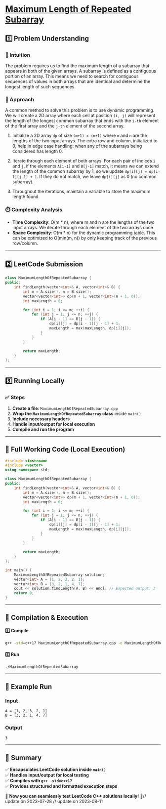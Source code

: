 # **[Maximum Length of Repeated Subarray](https://leetcode.com/problems/maximum-length-of-repeated-subarray/description/)**  

## **1️⃣ Problem Understanding**  
### **📌 Intuition**  
The problem requires us to find the maximum length of a subarray that appears in both of the given arrays. A subarray is defined as a contiguous portion of an array. This means we need to search for contiguous sequences of values in both arrays that are identical and determine the longest length of such sequences.  

### **🚀 Approach**  
A common method to solve this problem is to use dynamic programming. We will create a 2D array where each cell at position `(i, j)` will represent the length of the longest common subarray that ends with the `i-th` element of the first array and the `j-th` element of the second array.  

1. Initialize a 2D array `dp` of size `(m+1) x (n+1)` where `m` and `n` are the lengths of the two input arrays. The extra row and column, initialized to 0, help in edge case handling: when any of the subarrays being considered has length 0.
   
2. Iterate through each element of both arrays. For each pair of indices `i` and `j`, if the elements `A[i-1]` and `B[j-1]` match, it means we can extend the length of the common subarray by 1, so we update `dp[i][j] = dp[i-1][j-1] + 1`. If they do not match, we leave `dp[i][j]` as 0 (no common subarray).
   
3. Throughout the iterations, maintain a variable to store the maximum length found.

### **⏱️ Complexity Analysis**  
- **Time Complexity**: O(m * n), where m and n are the lengths of the two input arrays. We iterate through each element of the two arrays once.
- **Space Complexity**: O(m * n) for the dynamic programming table. This can be optimized to O(min(m, n)) by only keeping track of the previous row/column.

---  

## **2️⃣ LeetCode Submission**  
```cpp
class MaximumLengthOfRepeatedSubarray {
public:
    int findLength(vector<int>& A, vector<int>& B) {
        int m = A.size(), n = B.size();
        vector<vector<int>> dp(m + 1, vector<int>(n + 1, 0));
        int maxLength = 0;

        for (int i = 1; i <= m; ++i) {
            for (int j = 1; j <= n; ++j) {
                if (A[i - 1] == B[j - 1]) {
                    dp[i][j] = dp[i - 1][j - 1] + 1;
                    maxLength = max(maxLength, dp[i][j]);
                }
            }
        }
        
        return maxLength;
    }
};  
```  

---  

## **3️⃣ Running Locally**  
### **✅ Steps**  
1. **Create a file**: `MaximumLengthOfRepeatedSubarray.cpp`  
2. **Wrap the `MaximumLengthOfRepeatedSubarray` class** inside `main()`  
3. **Include necessary headers**  
4. **Handle input/output for local execution**  
5. **Compile and run the program**  

---  

## **📝 Full Working Code (Local Execution)**  
```cpp
#include <iostream>
#include <vector>
using namespace std;

class MaximumLengthOfRepeatedSubarray {
public:
    int findLength(vector<int>& A, vector<int>& B) {
        int m = A.size(), n = B.size();
        vector<vector<int>> dp(m + 1, vector<int>(n + 1, 0));
        int maxLength = 0;

        for (int i = 1; i <= m; ++i) {
            for (int j = 1; j <= n; ++j) {
                if (A[i - 1] == B[j - 1]) {
                    dp[i][j] = dp[i - 1][j - 1] + 1;
                    maxLength = max(maxLength, dp[i][j]);
                }
            }
        }
        
        return maxLength;
    }
};

int main() {
    MaximumLengthOfRepeatedSubarray solution;
    vector<int> A = {1, 2, 3, 2, 1};
    vector<int> B = {3, 2, 1, 4, 7};
    cout << solution.findLength(A, B) << endl; // Expected output: 3
    return 0;
}
```  

---  

## **🔧 Compilation & Execution**  
#### **1️⃣ Compile**  
```bash
g++ -std=c++17 MaximumLengthOfRepeatedSubarray.cpp -o MaximumLengthOfRepeatedSubarray
```  

#### **2️⃣ Run**  
```bash
./MaximumLengthOfRepeatedSubarray
```  

---  

## **🎯 Example Run**  
### **Input**  
```
A = [1, 2, 3, 2, 1]
B = [3, 2, 1, 4, 7]
```  
### **Output**  
```
3
```  

---  

## **📌 Summary**  
✅ **Encapsulates LeetCode solution inside `main()`**  
✅ **Handles input/output for local testing**  
✅ **Compiles with `g++ -std=c++17`**  
✅ **Provides structured and formatted execution steps**  

🚀 **Now you can seamlessly test LeetCode C++ solutions locally!** 🚀// update on 2023-07-28
// update on 2023-08-11
